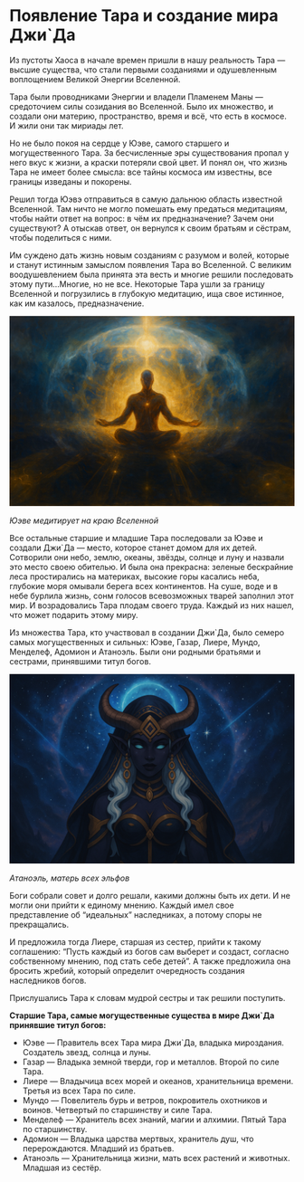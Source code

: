 # Появление Тара и создание мира Джи`Да   
  Из пустоты Хаоса в начале времен пришли в нашу реальность Тара — высшие существа, что стали первыми созданиями и одушевленным воплощением Великой Энергии Вселенной.

Тара были проводниками Энергии и владели Пламенем Маны — средоточием силы созидания во Вселенной. Было их множество, и создали они материю, пространство, время и всё, что есть в космосе. И жили они так мириады лет.

Но не было покоя на сердце у Юэве, самого старшего и могущественного Тара. За бесчисленные эры существования пропал у него вкус к жизни, а краски потеряли свой цвет. И понял он, что жизнь Тара не имеет более смысла: все тайны космоса им известны, все границы изведаны и покорены.

Решил тогда Юэвэ отправиться в самую дальнюю область известной Вселенной. Там ничто не могло помешать ему предаться медитациям, чтобы найти ответ на вопрос: в чём их предназначение? Зачем они существуют? А отыскав ответ, он вернулся к своим братьям и сёстрам, чтобы поделиться с ними.

Им суждено дать жизнь новым созданиям с разумом и волей, которые и станут истинным замыслом появления Тара во Вселенной. С великим воодушевлением была принята эта весть и многие решили последовать этому пути…Многие, но не все. Некоторые Тара ушли за границу Вселенной и погрузились в глубокую медитацию, ища свое истинное, как им казалось, предназначение.

![](images/ueve-good.2x.png)

*Юэве медитирует на краю Вселенной*

Все остальные старшие и младшие Тара последовали за Юэве и создали Джи`Да — место, которое станет домом для их детей. Сотворили они небо, землю, океаны, звёзды, солнце и луну и назвали это место своею обителью. И была она прекрасна: зеленые бескрайние леса простирались на материках, высокие горы касались неба, глубокие моря омывали берега всех континентов. На суше, воде и в небе бурлила жизнь, сонм голосов всевозможных тварей заполнил этот мир. И возрадовались Тара плодам своего труда. Каждый из них нашел, что может подарить этому миру.

Из множества Тара, кто участвовал в создании Джи`Да, было семеро самых могущественных и сильных: Юэве, Газар, Лиере, Мундо, Менделеф, Адомион и Атаноэль. Были они родными братьями и сестрами, принявшими титул богов.

![](images/atanoel.2x.png)

*Атаноэль, матерь всех эльфов*

Боги собрали совет и долго решали, какими должны быть их дети. И не могли они прийти к единому мнению. Каждый имел свое представление об “идеальных” наследниках, а потому споры не прекращались.

И предложила тогда Лиере, старшая из сестер, прийти к такому соглашению: “Пусть каждый из богов сам выберет и создаст, согласно собственному мнению, под стать себе детей”. А также предложила она бросить жребий, который определит очередность создания наследников богов.

Прислушались Тара к словам мудрой сестры и так решили поступить.

**Старшие Тара, самые могущественные существа в мире Джи`Да принявшие титул богов:**

* Юэве — Правитель всех Тара мира Джи`Да, владыка мироздания. Создатель звезд, солнца и луны.
* Газар — Владыка земной тверди, гор и металлов. Второй по силе Тара.
* Лиере — Владычица всех морей и океанов, хранительница времени. Третья из всех Тара по силе.
* Мундо — Повелитель бурь и ветров, покровитель охотников и воинов. Четвертый по старшинству и силе Тара.
* Менделеф — Хранитель всех знаний, магии и алхимии. Пятый Тара по старшинству.
* Адомион — Владыка царства мертвых, хранитель душ, что перерождаются. Младший из братьев.
* Атаноэль — Хранительница жизни, мать всех растений и животных. Младшая из сестёр.